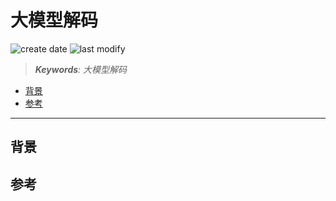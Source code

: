 大模型解码
===
<!--START_SECTION:badge-->
![create date](https://img.shields.io/static/v1?label=create%20date&message=2025-09-16&label_color=gray&color=lightsteelblue&style=flat-square)
![last modify](https://img.shields.io/static/v1?label=last%20modify&message=2025-09-23%2000%3A18%3A47&label_color=gray&color=thistle&style=flat-square)
<!--END_SECTION:badge-->
<!--info
date: 2025-09-16 12:59:36
toc_title: 大模型解码
top: false
draft: true
hidden: true
section_number: false
level: 0
tags: []
-->

<!--START_SECTION:keywords-->
> ***Keywords**: 大模型解码*
<!--END_SECTION:keywords-->

<!--START_SECTION:paper_title-->
<!--END_SECTION:paper_title-->

<!--START_SECTION:toc-->
- [背景](#背景)
- [参考](#参考)
<!--END_SECTION:toc-->

---

## 背景


## 参考